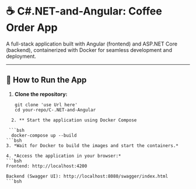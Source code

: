 # ☕ C#.NET-and-Angular: Coffee Order App
A full-stack application built with Angular (frontend) and ASP.NET Core (backend), containerized with Docker for seamless development and deployment.

---
## 🚀 How to Run the App

1. **Clone the repository:**
   ```bsh
   git clone 'use Url here'
   cd your-repo/C-.NET-and-Angular
 ```bsh
   2. ** Start the application using Docker Compose
   
  ```bsh
   docker-compose up --build
 ```bsh
3. *Wait for Docker to build the images and start the containers.*

4. *Access the application in your browser:*
 ```bsh
 Frontend: http://localhost:4200

 Backend (Swagger UI): http://localhost:8080/swagger/index.html
 ```bsh
